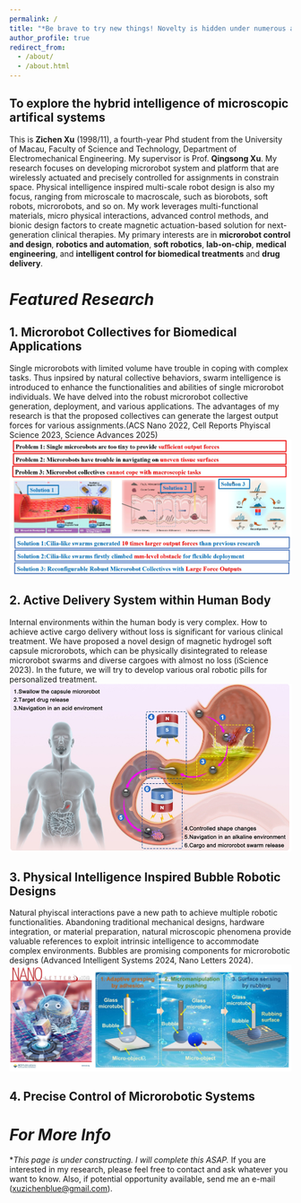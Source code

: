 ```yaml
---
permalink: /
title: "*Be brave to try new things! Novelty is hidden under numerous attempts*"
author_profile: true
redirect_from: 
  - /about/
  - /about.html
---
```

##  To explore the hybrid intelligence of microscopic artifical systems 
This is **Zichen Xu** (1998/11), a fourth-year Phd student from the University of Macau, Faculty of Science and Technology, Department of Electromechanical Engineering. My supervisor is Prof. **Qingsong Xu**. 
My research focuses on developing microrobot system and platform that are wirelessly actuated and precisely controlled for assignments in constrain space. Physical intelligence inspired multi-scale robot design is also my focus, ranging from microscale to macroscale, such as biorobots, soft robots, microrobots, and so on. My work leverages multi-functional materials, micro physical interactions, advanced control methods, and bionic design factors to create magnetic actuation-based solution for next-generation clinical therapies. My primary interests are in **microrobot control and design**, **robotics and automation**, **soft robotics**, **lab-on-chip**, **medical engineering**, and **intelligent control for biomedical treatments** and **drug delivery**.

*Featured Research*
======
## 1. Microrobot Collectives for Biomedical Applications 
Single microrobots with limited volume have trouble in coping with complex tasks. Thus inpsired by natural collective behaviors, swarm intelligence is introduced to enhance the functionalities and abilities of single microrobot individuals. We have delved into the robust microrobot collective generation, deployment, and various applications. The advantages of my research is that the proposed collectives can generate the largest output forces for various assignments.(ACS Nano 2022, Cell Reports Phyiscal Science 2023, Science Advances 2025)
![Res1](images/Res1.png "Microrobot Collectives") 

## 2. Active Delivery System within Human Body 
Internal environments within the human body is very complex. How to achieve active cargo delivery without loss is significant for various clinical treatment. We have proposed  a novel design of magnetic hydrogel soft capsule microrobots, which can be physically disintegrated to release microrobot swarms and diverse cargoes with almost no loss (iScience 2023). In the future, we will try to develop various oral robotic pills for personalized treatment.
![Res2](images/Res2.png "Active Delivery") 

## 3. Physical Intelligence Inspired Bubble Robotic Designs
Natural phyiscal interactions pave a new path to achieve multiple robotic functionalities. Abandoning traditional mechanical designs, hardware integration, or material preparation, natural microscopic phenomena provide valuable references to exploit intrinsic intelligence to accommodate complex environments. Bubbles are promising components for microrobotic designs (Advanced Intelligent Systems 2024, Nano Letters 2024).
![Res3](images/Res3.png "Bubble Microrobots") 

## 4. Precise Control of Microrobotic Systems


*For More Info*
======
**This page is under constructing. I will complete this ASAP.*
If you are interested in my research, please feel free to contact and ask whatever you want to know. Also, if potential opportunity available, send me an e-mail (xuzichenblue@gmail.com).
